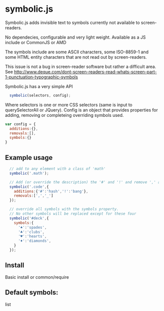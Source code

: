symbolic.js
===========

Symbolic.js adds invisible text to symbols currently not available to screen-readers.

No dependecies, configurable and very light weight.
Available as a JS include or CommonJS or AMD

The symbols include are some ASCII characters, some ISO-8859-1 and some HTML entity characters that are not read out by screen-readers.

This issue is not a bug in screen-reader software but rather a difficult area. See http://www.deque.com/dont-screen-readers-read-whats-screen-part-1-punctuation-typographic-symbols

Symbolic.js has a very simple API
```javascript
  symbolic(selectors, config);
``` 

Where selectors is one or more CSS selectors (same is input to querySelectorAll or JQuery). 
Config is an object that provides properties for adding, removing or completeing overriding symbols used.
```javascript
var config = {
  additions:{},
  removals:[],
  symbols:{}
}
```

## Example usage

```javascript
  // add to any element with a class of 'math'
  symbolic('.math');
```  

  
```javascript  
  // Add (or override the description) the '#' and '!' and remove ',' and '_'
  symbolic('.code',{
    additions:{'#':'hash','!':'bang'},
    removals:[',','_']
  }); 
```  

```javascript
  // override all symbols with the symbols property. 
  // No other symbols will be replaced except for these four
  symbolic('#deck',{
    symbols:{
      '♠':'spades',
      '♣':'clubs',
      '♥':'hearts',
      '♦':'diamonds',
    }
  }); 
```


## Install

Basic install or common/require
                 
## Default symbols:
list
